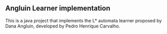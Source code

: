 ## Angluin Learner implementation

This is a java project that implements the L* automata learner proposed by Dana Angluin, developed by Pedro Henrique Carvalho.
